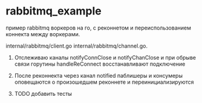 # rabbitmq_example
пример rabbitmq воркеров на го,  с реконнетом и переиспользованием коннекта между воркерами.

internal/rabbitmq/client.go internal/rabbitmq/channel.go. 
1. Отслеживаю каналы notifyConnClose и notifyChanClose и при обрыве связи горутины handleReConnect восстанавливают подключение
2. После реконнекта через канал notified паблишеры и консумеры оповещаются о произошедшем реконнете и переинициализируются


1. TODO добавить тесты 
